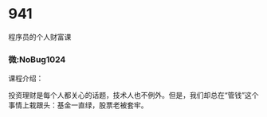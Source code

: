 # 941
程序员的个人财富课
### 微:NoBug1024 


课程介绍：

投资理财是每个人都关心的话题，技术人也不例外。但是，我们却总在“管钱”这个事情上栽跟头：基金一直绿，股票老被套牢。
